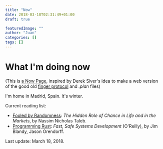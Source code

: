 ```yaml
---
title: "Now"
date: 2018-03-18T02:31:49+01:00
draft: true

featuredImage: ""
author: "Juan"
categories: []
tags: []
---
```


# What I'm doing now

(This is [a Now Page](https://nownownow.com/about), inspired by Derek Siver's idea to make a web version of the good old [finger protocol](https://en.wikipedia.org/wiki/Finger_protocol) and *.plan* files)

I'm home in Madrid, Spain. It's winter.

Current reading list:

- [Fooled by Randomness](https://books.google.es/books?id=DCqFYOrGyegC): *The Hidden Role of Chance in Life and in the Markets*, by Nassim Nicholas Taleb.
- [Programming Rust](https://books.google.es/books?id=hcc_DwAAQBAJ): *Fast, Safe Systems Development* (O'Reilly), by Jim Blandy, Jason Orendorff.

Last update: March 18, 2018.
